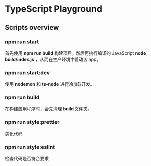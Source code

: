 # TypeScript Playground

## Scripts overview

### npm run start

首先使用 **npm run build** 构建项目，然后再执行编译的 JavaScript **node build/index.js** ，从而在生产环境中启动该 app。

### npm run start:dev

使用 **nodemon** 和 **ts-node** 进行冷加载开发。

### npm run build

在构建应用程序时，会先清理 **build** 文件夹。

### npm run style:prettier

美化代码

### npm run style:eslint

检查代码是否符合要求
